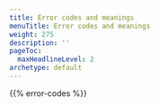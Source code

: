 ```yaml
---
title: Error codes and meanings
menuTitle: Error codes and meanings
weight: 275
description: ''
pageToc:
  maxHeadlineLevel: 2
archetype: default
---
```

{{% error-codes %}}